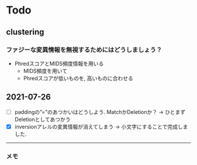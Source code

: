 # Todo

## clustering

### ファジーな変異情報を無視するためにはどうしましょう？
+ PhredスコアとMIDS頻度情報を用いる
  + MIDS頻度を用いて
  + Phredスコアが低いものを, 高いものに合わせる

## 2021-07-26
+ [ ] paddingの”=”のあつかいはどうしよう. MatchかDeletionか？ → ひとまずDeletionとしてあつかう
+ [x] inversionアレルの変異情報が消えてしまう → 小文字にすることで完成しました. 

---

### メモ
